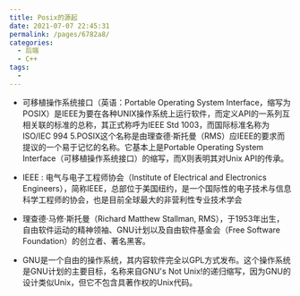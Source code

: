 ```yaml
---
title: Posix的源起
date: 2021-07-07 22:45:31
permalink: /pages/6782a8/
categories:
  - 后端
  - C++
tags:
  - 
---
```



* 可移植操作系统接口（英语：Portable Operating System Interface，缩写为POSIX）是IEEE为要在各种UNIX操作系统上运行软件，而定义API的一系列互相关联的标准的总称，其正式称呼为IEEE Std 1003，而国际标准名称为ISO/IEC 994 5.POSIX这个名称是由理查德·斯托曼（RMS）应IEEE的要求而提议的一个易于记忆的名称。它基本上是Portable Operating System Interface（可移植操作系统接口）的缩写，而X则表明其对Unix API的传承。

* IEEE : 电气与电子工程师协会（Institute of Electrical and Electronics Engineers），简称IEEE，总部位于美国纽约，是一个国际性的电子技术与信息科学工程师的协会，也是目前全球最大的非营利性专业技术学会


* 理查德·马修·斯托曼（Richard Matthew Stallman, RMS），于1953年出生，自由软件运动的精神领袖、GNU计划以及自由软件基金会（Free Software Foundation）的创立者、著名黑客。
* GNU是一个自由的操作系统，其内容软件完全以GPL方式发布。这个操作系统是GNU计划的主要目标，名称来自GNU's Not Unix!的递归缩写，因为GNU的设计类似Unix，但它不包含具著作权的Unix代码。
